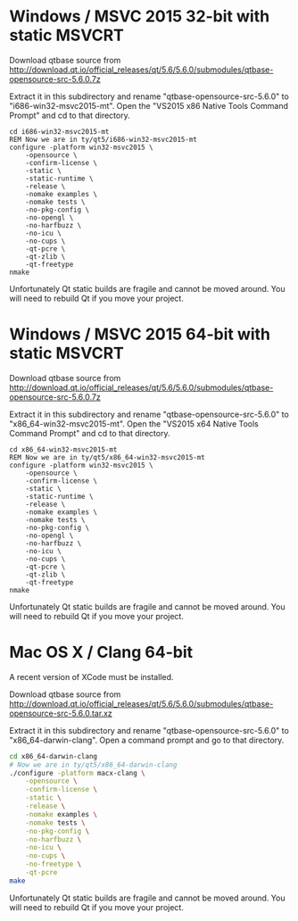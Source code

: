 # Windows / MSVC 2015 32-bit with static MSVCRT

Download qtbase source from http://download.qt.io/official_releases/qt/5.6/5.6.0/submodules/qtbase-opensource-src-5.6.0.7z

Extract it in this subdirectory and rename "qtbase-opensource-src-5.6.0" to "i686-win32-msvc2015-mt". Open
the "VS2015 x86 Native Tools Command Prompt" and cd to that directory.

```batch
cd i686-win32-msvc2015-mt
REM Now we are in ty/qt5/i686-win32-msvc2015-mt
configure -platform win32-msvc2015 \
    -opensource \
    -confirm-license \
    -static \
    -static-runtime \
    -release \
    -nomake examples \
    -nomake tests \
    -no-pkg-config \
    -no-opengl \
    -no-harfbuzz \
    -no-icu \
    -no-cups \
    -qt-pcre \
    -qt-zlib \
    -qt-freetype
nmake
```

Unfortunately Qt static builds are fragile and cannot be moved around. You will need to rebuild Qt if
you move your project.

# Windows / MSVC 2015 64-bit with static MSVCRT

Download qtbase source from http://download.qt.io/official_releases/qt/5.6/5.6.0/submodules/qtbase-opensource-src-5.6.0.7z

Extract it in this subdirectory and rename "qtbase-opensource-src-5.6.0" to "x86_64-win32-msvc2015-mt". Open
the "VS2015 x64 Native Tools Command Prompt" and cd to that directory.

```batch
cd x86_64-win32-msvc2015-mt
REM Now we are in ty/qt5/x86_64-win32-msvc2015-mt
configure -platform win32-msvc2015 \
    -opensource \
    -confirm-license \
    -static \
    -static-runtime \
    -release \
    -nomake examples \
    -nomake tests \
    -no-pkg-config \
    -no-opengl \
    -no-harfbuzz \
    -no-icu \
    -no-cups \
    -qt-pcre \
    -qt-zlib \
    -qt-freetype
nmake
```

Unfortunately Qt static builds are fragile and cannot be moved around. You will need to rebuild Qt if
you move your project.

# Mac OS X / Clang 64-bit

A recent version of XCode must be installed.

Download qtbase source from http://download.qt.io/official_releases/qt/5.6/5.6.0/submodules/qtbase-opensource-src-5.6.0.tar.xz

Extract it in this subdirectory and rename "qtbase-opensource-src-5.6.0" to "x86_64-darwin-clang". Open
a command prompt and go to that directory.

```sh
cd x86_64-darwin-clang
# Now we are in ty/qt5/x86_64-darwin-clang
./configure -platform macx-clang \
    -opensource \
    -confirm-license \
    -static \
    -release \
    -nomake examples \
    -nomake tests \
    -no-pkg-config \
    -no-harfbuzz \
    -no-icu \
    -no-cups \
    -no-freetype \
    -qt-pcre
make
```

Unfortunately Qt static builds are fragile and cannot be moved around. You will need to rebuild Qt if
you move your project.
